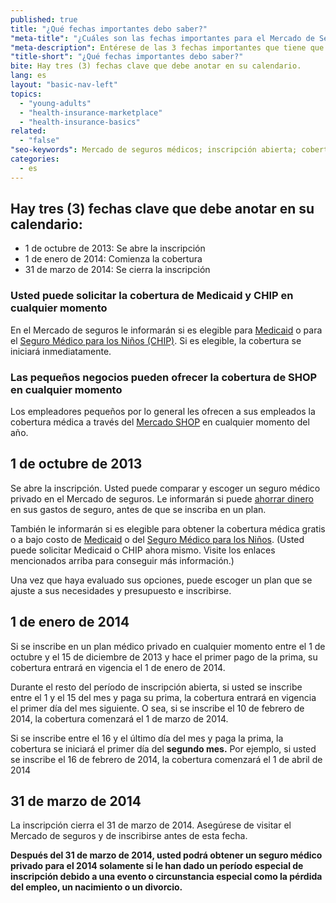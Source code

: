 ```yaml
---
published: true
title: "¿Qué fechas importantes debo saber?"
"meta-title": "¿Cuáles son las fechas importantes para el Mercado de Seguros Médicos? | CuidadoDeSalud.gov"
"meta-description": Entérese de las 3 fechas importantes que tiene que conocer para prepararse para buscar cobertura de seguro médico a través del Mercado de Seguros Médicos.
"title-short": "¿Qué fechas importantes debo saber?"
bite: Hay tres (3) fechas clave que debe anotar en su calendario.
lang: es
layout: "basic-nav-left"
topics: 
  - "young-adults"
  - "health-insurance-marketplace"
  - "health-insurance-basics"
related: 
  - "false"
"seo-keywords": Mercado de seguros médicos; inscripción abierta; cobertura de seguro médico
categories: 
  - es
---
```


## Hay tres (3) fechas clave que debe anotar en su calendario: 

* 1 de octubre de 2013: Se abre la inscripción  
* 1 de enero de 2014: Comienza la cobertura 
* 31 de marzo de 2014: Se cierra la inscripción 
 
### Usted puede solicitar la cobertura de Medicaid y CHIP en cualquier momento
En el Mercado de seguros le informarán si es elegible para [Medicaid](/es/do-i-qualify-for-medicaid) o para el [Seguro Médico para los Niños (CHIP)](/es/are-my-children-eligible-for-chip). Si es elegible, la cobertura se iniciará inmediatamente.  

### Las pequeños negocios pueden ofrecer la cobertura de SHOP en cualquier momento
Los empleadores pequeños por lo general les ofrecen a sus empleados la cobertura médica a través del [Mercado SHOP](/es/marketplace/shop) en cualquier momento del año.

## 1 de octubre de 2013 
Se abre la inscripción. Usted puede comparar y escoger un seguro médico privado en el Mercado de seguros. Le informarán si puede [ahorrar dinero](/es/how-can-i-save-money-on-marketplace-coverage) en sus gastos de seguro, antes de que se inscriba en un plan.   

También le informarán si es elegible para obtener la cobertura médica gratis o a  bajo costo de [Medicaid](/es/do-i-qualify-for-medicaid) o del [Seguro Médico para los Niños](/es/are-my-children-eligible-for-chip). (Usted puede solicitar Medicaid o CHIP ahora mismo. Visite los enlaces mencionados arriba para conseguir más información.)

Una vez que haya evaluado sus opciones, puede escoger un plan que se ajuste a sus necesidades y presupuesto e inscribirse. 

## 1 de enero de 2014
Si se inscribe en un plan médico privado en cualquier momento entre el 1 de octubre y el 15 de diciembre de 2013 y hace el primer pago de la prima, su cobertura entrará en vigencia el 1 de enero de 2014. 

Durante el resto del período de inscripción abierta, si usted se inscribe entre el 1 y el 15 del mes y paga su prima, la cobertura entrará en vigencia  el primer día del mes siguiente. O sea, si se inscribe el 10 de febrero de 2014, la cobertura comenzará el 1 de marzo de 2014.  

Si se inscribe entre el 16 y el último día del mes y paga la prima, la cobertura se iniciará el primer día del **segundo mes.** Por ejemplo, si usted se inscribe el 16 de febrero de 2014, la cobertura comenzará el 1 de abril de 2014

## 31 de marzo de 2014
La inscripción cierra el 31 de marzo de 2014.  Asegúrese de visitar el Mercado de seguros y de inscribirse antes de esta fecha. 

**Después del 31 de marzo de 2014, usted podrá obtener un seguro médico privado para el 2014 solamente si le han dado un período especial de inscripción debido a una evento o circunstancia especial como la pérdida del empleo, un nacimiento o un divorcio.**

